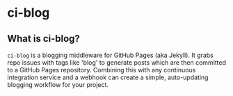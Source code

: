 # ci-blog

## What is ci-blog?

`ci-blog` is a blogging middleware for GitHub Pages (aka Jekyll). It grabs repo
issues with tags like 'blog' to generate posts which are then committed to a
GitHub Pages repository. Combining this with any continuous integration service
and a webhook can create a simple, auto-updating blogging workflow for your
project.
